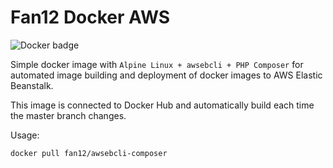 # Fan12 Docker AWS
![Docker badge](https://img.shields.io/docker/build/fan12/fan12-docker-aws.svg)

Simple docker image with ``Alpine Linux + awsebcli + PHP Composer`` for automated image building and deployment of docker images to AWS Elastic Beanstalk.

This image is connected to Docker Hub and automatically build each time the master branch changes.

Usage:

``
docker pull fan12/awsebcli-composer
``
